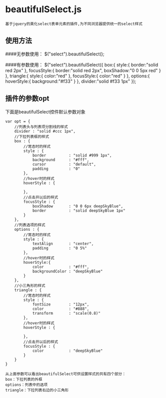 beautifulSelect.js
===============
	基于jquery的美化select表单元素的插件,为不同浏览器提供统一的select样式



使用方法
--------------------
####无参数使用：
	$("select").beautifulSelect();

####有参数使用：
	$("select").beautifulSelect({
					box:{
						style:{
							border:"solid red 2px"
						},
						focusStyle:{
							border:"solid red 2px",
							boxShadow:"0 0 5px red"
						}
					},
					triangle:{
						style:{
							color:"red"
						},
						focusStyle:{
							color:"red"
						}
					},
					options:{
						hoverStyle:{
							background:"#f33"
						}
					},
					divider:"solid #f33 1px"
				});
	


插件的参数opt
--------------
下面是beautifulSelect控件默认参数对象

	var opt = {
		//列表头与列表项分割线的样式
		divider : "solid #ccc 1px",
		//下拉列表框的样式
		box : {
			//常态时的样式
			style : {
				border          : "solid #999 1px",
				background      : "#fff",
				cursor          : "default",
				padding         : "0"
			},
			//hover时的样式
			hoverStyle : {
				
			},
			//点击开以后的样式
			focusStyle : {
				boxShadow       : "0 0 6px deepSkyBlue",
				border          : "solid deepSkyBlue 1px"
			}
		},
		//列表选项的样式
		options : {
			//常态时的样式
			style : {
				textAlign       : "center",
				padding         : "0 5%"
			},
			//hover时的样式
			hoverStyle:{
				color           : "#fff",
				backgroundColor : "deepSkyBlue"
			}
		},
		//小三角形的样式
		triangle : {
			//常态时的样式
			style : {
				fontSize        : "12px",
				color           : "#888",
				transform       : "scale(0.8)"
			},
			//hover时的样式
			hoverStyle : {
				
			},
			//点击开以后的样式
			focusStyle : {
				color           : "deepSkyBlue"
			}
		}
	}
	
	从上面参数可以看出beautifulSelect可供设置样式的共有四个部分：
	box：下拉列表的外框
	options：列表中的选项
	triangle：下拉列表右边的小三角形
